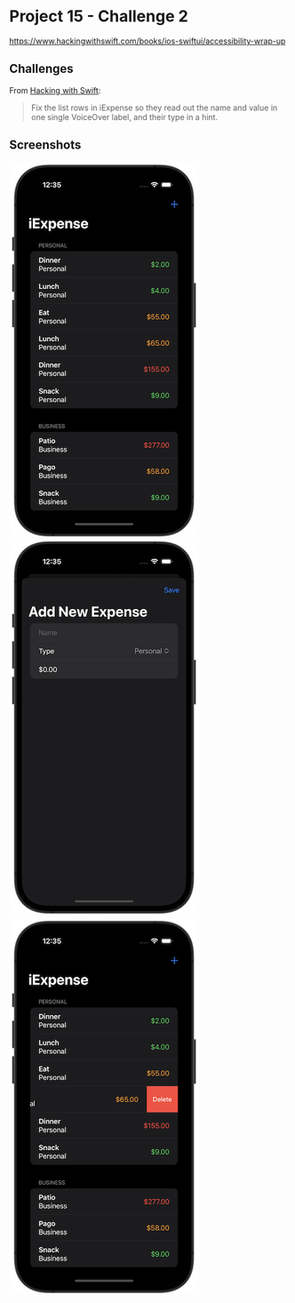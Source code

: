 # Project 15 - Challenge 2

https://www.hackingwithswift.com/books/ios-swiftui/accessibility-wrap-up

## Challenges

From [Hacking with Swift](https://www.hackingwithswift.com/books/ios-swiftui/accessibility-wrap-up):

> Fix the list rows in iExpense so they read out the name and value in one single VoiceOver label, and their type in a hint.

## Screenshots

![screenshot1](screenshots/screen01.png)
![screenshot2](screenshots/screen02.png)
![screenshot3](screenshots/screen03.png)
